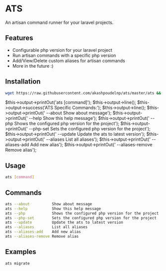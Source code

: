 # ATS

An artisan command runner for your laravel projects.

## Features

- Configurable php version for your laravel project
- Run artisan commands with a specific php version
- Add/View/Delete custom aliases for artisan commands
- More in the future :)

## Installation

```bash
wget https://raw.githubusercontent.com/akashpoudelnp/ats/master/ats && chmod +x ats && sudo mv ats /usr/local/bin
```

$this->output->printOut('ats [command]');
$this->output->line();
$this->output->success('ATS Specific Commands:');
$this->output->line();
$this->output->printOut('  --about Show about message');
$this->output->printOut('  --help Show this help message');
$this->output->printOut('  --php Shows the configured php version for the project');
$this->output->printOut('  --php-set Sets the configured php version for the project');
$this->output->printOut('  --update Update the ats to latest version');
$this->output->printOut('  --aliases List all aliases');
$this->output->printOut('  --aliases-add Add new alias');
$this->output->printOut('  --aliases-remove Remove alias');

## Usage

```bash
ats [command]
```

## Commands

```bash
ats --about          Show about message
ats --help           Show this help message
ats --php            Shows the configured php version for the project
ats --php-set        Sets the configured php version for the project
ats --update         Update the ats to latest version
ats --aliases        List all aliases
ats --aliases-add    Add new alias
ats --aliases-remove Remove alias
```

## Examples

```bash
ats migrate
```
